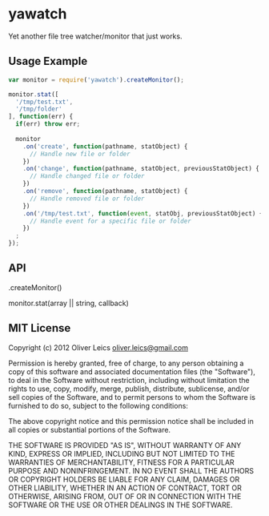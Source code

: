 yawatch
=======

Yet another file tree watcher/monitor that just works.

Usage Example
-------------

```js
var monitor = require('yawatch').createMonitor();

monitor.stat([
  '/tmp/test.txt',
  '/tmp/folder'
], function(err) {
  if(err) throw err;
  
  monitor
    .on('create', function(pathname, statObject) {
      // Handle new file or folder
    })
    .on('change', function(pathname, statObject, previousStatObject) {
      // Handle changed file or folder
    })
    .on('remove', function(pathname, statObject) {
      // Handle removed file or folder
    })
    .on('/tmp/test.txt', function(event, statObj, previousStatObject) {
      // Handle event for a specific file or folder
    })
  ;
});
```

API
---

.createMonitor()

monitor.stat(array || string, callback)

MIT License
-----------

Copyright (c) 2012 Oliver Leics <oliver.leics@gmail.com>

Permission is hereby granted, free of charge, to any person obtaining a copy of this software and associated documentation files (the "Software"), to deal in the Software without restriction, including without limitation the rights to use, copy, modify, merge, publish, distribute, sublicense, and/or sell copies of the Software, and to permit persons to whom the Software is furnished to do so, subject to the following conditions:

The above copyright notice and this permission notice shall be included in all copies or substantial portions of the Software.

THE SOFTWARE IS PROVIDED "AS IS", WITHOUT WARRANTY OF ANY KIND, EXPRESS OR IMPLIED, INCLUDING BUT NOT LIMITED TO THE WARRANTIES OF MERCHANTABILITY, FITNESS FOR A PARTICULAR PURPOSE AND NONINFRINGEMENT. IN NO EVENT SHALL THE AUTHORS OR COPYRIGHT HOLDERS BE LIABLE FOR ANY CLAIM, DAMAGES OR OTHER LIABILITY, WHETHER IN AN ACTION OF CONTRACT, TORT OR OTHERWISE, ARISING FROM, OUT OF OR IN CONNECTION WITH THE SOFTWARE OR THE USE OR OTHER DEALINGS IN THE SOFTWARE.
